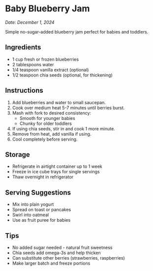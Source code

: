 # Baby Blueberry Jam

*Date: December 1, 2024*

Simple no-sugar-added blueberry jam perfect for babies and toddlers.

## Ingredients
- 1 cup fresh or frozen blueberries
- 2 tablespoons water
- 1/4 teaspoon vanilla extract (optional)
- 1/2 teaspoon chia seeds (optional, for thickening)

## Instructions
1. Add blueberries and water to small saucepan.
2. Cook over medium heat 5-7 minutes until berries burst.
3. Mash with fork to desired consistency:
   - Smooth for younger babies
   - Chunky for older toddlers
4. If using chia seeds, stir in and cook 1 more minute.
5. Remove from heat, add vanilla if using.
6. Cool completely before serving.

## Storage
- Refrigerate in airtight container up to 1 week
- Freeze in ice cube trays for single servings
- Thaw overnight in refrigerator

## Serving Suggestions
- Mix into plain yogurt
- Spread on toast or pancakes
- Swirl into oatmeal
- Use as fruit puree for babies

## Tips
- No added sugar needed - natural fruit sweetness
- Chia seeds add omega-3s and help thicken
- Can substitute other berries (strawberries, raspberries)
- Make larger batch and freeze portions